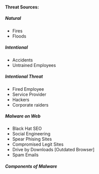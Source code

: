 #### Threat Sources:

##### Natural
* Fires
* Floods

##### Intentional
* Accidents
* Untrained Employees

##### Intentional Threat
* Fired Employee
* Service Provider
* Hackers
* Corporate raiders


##### Malware on Web
* Black Hat SEO
* Social Engineering
* Spear Phising Sites
* Compromised Legit Sites
* Drive by Downloads [Outdated Browser]
* Spam Emails

##### Components of Malware

